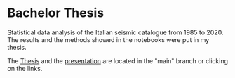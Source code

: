 # Bachelor Thesis
Statistical data analysis of the Italian seismic catalogue from 1985 to 2020. The results and the methods showed in the notebooks were put in my thesis.

The [Thesis](https://github.com/Iron486/Bachelor_Thesis/blob/main/TESI_Diego_E_Farchione.pdf) and the [presentation](https://github.com/Iron486/Bachelor_Thesis/blob/main/Presentazione_Tesi.pptx) are located in the "main" branch or clicking on the links. 


